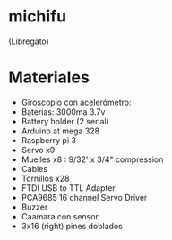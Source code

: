 # michifu
(Libregato)

# Materiales
-	Giroscopio con acelerómetro: 
-	Baterias: 3000ma 3.7v
-	Battery holder (2 serial)
-	Arduino at mega 328
-	Raspberry pi 3
-	Servo x9
-	Muelles x8 : 9/32' x 3/4" compression
-	Cables
-	Tornillos x28
-	FTDI USB to TTL Adapter
-	PCA9685 16 channel Servo Driver
-	Buzzer
-	Caamara con sensor
-	3x16 (right) pines doblados
